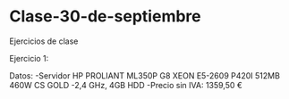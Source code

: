 Clase-30-de-septiembre
======================

Ejercicios de clase

Ejercicio 1:

Datos: 
  -Servidor HP PROLIANT ML350P G8 XEON E5-2609 P420I 512MB 460W CS GOLD
  -2,4 GHz, 4GB HDD
  -Precio sin IVA: 1359,50 €
